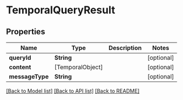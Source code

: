 # TemporalQueryResult

## Properties
Name | Type | Description | Notes
------------ | ------------- | ------------- | -------------
**queryId** | **String** |  | [optional] 
**content** | [TemporalObject] |  | [optional] 
**messageType** | **String** |  | [optional] 

[[Back to Model list]](../README.md#documentation-for-models) [[Back to API list]](../README.md#documentation-for-api-endpoints) [[Back to README]](../README.md)


